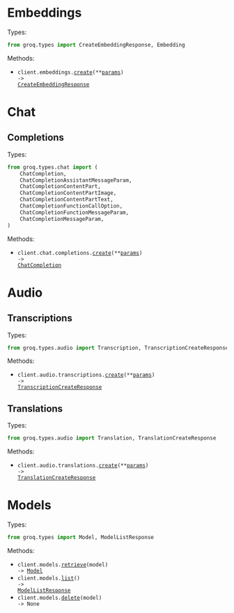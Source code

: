 # Embeddings

Types:

```python
from groq.types import CreateEmbeddingResponse, Embedding
```

Methods:

- <code title="post /openai/v1/embeddings">client.embeddings.<a href="./src/groq/resources/embeddings.py">create</a>(\*\*<a href="src/groq/types/embedding_create_params.py">params</a>) -> <a href="./src/groq/types/create_embedding_response.py">CreateEmbeddingResponse</a></code>

# Chat

## Completions

Types:

```python
from groq.types.chat import (
    ChatCompletion,
    ChatCompletionAssistantMessageParam,
    ChatCompletionContentPart,
    ChatCompletionContentPartImage,
    ChatCompletionContentPartText,
    ChatCompletionFunctionCallOption,
    ChatCompletionFunctionMessageParam,
    ChatCompletionMessageParam,
)
```

Methods:

- <code title="post /openai/v1/chat/completions">client.chat.completions.<a href="./src/groq/resources/chat/completions.py">create</a>(\*\*<a href="src/groq/types/chat/completion_create_params.py">params</a>) -> <a href="./src/groq/types/chat/chat_completion.py">ChatCompletion</a></code>

# Audio

## Transcriptions

Types:

```python
from groq.types.audio import Transcription, TranscriptionCreateResponse
```

Methods:

- <code title="post /openai/v1/audio/transcriptions">client.audio.transcriptions.<a href="./src/groq/resources/audio/transcriptions.py">create</a>(\*\*<a href="src/groq/types/audio/transcription_create_params.py">params</a>) -> <a href="./src/groq/types/audio/transcription_create_response.py">TranscriptionCreateResponse</a></code>

## Translations

Types:

```python
from groq.types.audio import Translation, TranslationCreateResponse
```

Methods:

- <code title="post /openai/v1/audio/translations">client.audio.translations.<a href="./src/groq/resources/audio/translations.py">create</a>(\*\*<a href="src/groq/types/audio/translation_create_params.py">params</a>) -> <a href="./src/groq/types/audio/translation_create_response.py">TranslationCreateResponse</a></code>

# Models

Types:

```python
from groq.types import Model, ModelListResponse
```

Methods:

- <code title="get /openai/v1/models/{model}">client.models.<a href="./src/groq/resources/models.py">retrieve</a>(model) -> <a href="./src/groq/types/model.py">Model</a></code>
- <code title="get /openai/v1/models">client.models.<a href="./src/groq/resources/models.py">list</a>() -> <a href="./src/groq/types/model_list_response.py">ModelListResponse</a></code>
- <code title="delete /openai/v1/models/{model}">client.models.<a href="./src/groq/resources/models.py">delete</a>(model) -> None</code>
